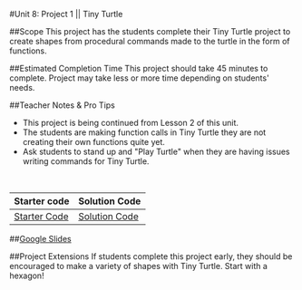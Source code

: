 #Unit 8: Project 1 || Tiny Turtle


##Scope
This project has the students complete their Tiny Turtle project to create shapes from procedural commands made to the turtle in the form of functions.

##Estimated Completion Time
This project should take 45 minutes to complete. Project may take less or more time depending on students' needs.  

##Teacher Notes & Pro Tips
* This project is being continued from Lesson 2 of this unit.
* The students are making function calls in Tiny Turtle they are not creating their own functions quite yet.
* Ask students to stand up and "Play Turtle" when they are having issues writing commands for Tiny Turtle.

<br>

| Starter code | Solution Code |
|-------|-------|
|[Starter Code](https://popcode.org/?gist=669fd43006daa8793b68e66160371606) | [Solution Code]()|

##[Google Slides](https://docs.google.com/presentation/d/1DQLzZokIkRzK9LYB5Zp6VmVGDXdaCd6NUt4n7XMwZLQ/edit?usp=sharing)

##Project Extensions
If students complete this project early, they should be encouraged to make a variety of shapes with Tiny Turtle. Start with a hexagon!




